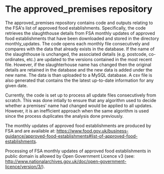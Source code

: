 # The approved_premises repository

The approved_premises repository contains code and outputs relating to the FSA's list of approved food establishments. Specifically, the code retrieves the slaughthouse details from FSA monthly updates of approved food establishments that have been downloaded and stored in the directory monthly_updates. The code opens each monthly file consecutively and compares with the data that already exists in the database. If the name of the slaughthouse is unchanged, the associated details (e.g. postcode, co-ordinates, etc.) are updated to the versions contained in the most recent file. However, if the slaughterhouse name has changed then the original details are retained in the database and the new data is added under the new name. The data is than uploaded to a MySQL database. A csv file is also generated that contains the the latest up-to-date information for any given date.

Currently, the code is set up to process all update files consecutively from scratch. This was done intially to ensure that any algorithm used to decide whether a premises' name had changed would be applied to all updates. However, it is an inefficient approach when the same algorithm is used since the process duplicates the analysis done previously.

The monthly updates of approved food establishments are produced by FSA and are available at: https://www.food.gov.uk/business-guidance/approved-food-establishments#list-of-approved-food-establishments.

Processing of FSA monthly updates of approved food establishments in public domain is allowed by Open Government Licence v3 (see: http://www.nationalarchives.gov.uk/doc/open-government-licence/version/3/).
